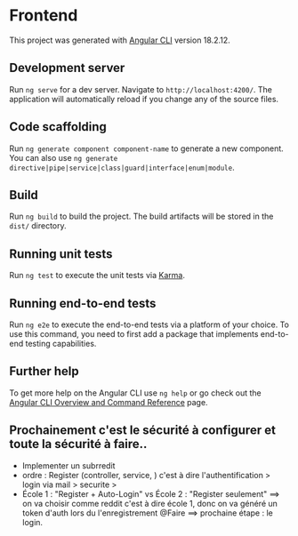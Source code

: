 # Frontend

This project was generated with [Angular CLI](https://github.com/angular/angular-cli) version 18.2.12.

## Development server

Run `ng serve` for a dev server. Navigate to `http://localhost:4200/`. The application will automatically reload if you change any of the source files.

## Code scaffolding

Run `ng generate component component-name` to generate a new component. You can also use `ng generate directive|pipe|service|class|guard|interface|enum|module`.

## Build

Run `ng build` to build the project. The build artifacts will be stored in the `dist/` directory.

## Running unit tests

Run `ng test` to execute the unit tests via [Karma](https://karma-runner.github.io).

## Running end-to-end tests

Run `ng e2e` to execute the end-to-end tests via a platform of your choice. To use this command, you need to first add a package that implements end-to-end testing capabilities.

## Further help

To get more help on the Angular CLI use `ng help` or go check out the [Angular CLI Overview and Command Reference](https://angular.dev/tools/cli) page.


## Prochainement c'est le sécurité à configurer et toute la sécurité à faire..
 - Implementer un subrredit
 - ordre : Register (controller, service, ) c'est à dire l'authentification > login via mail > securite >
 - École 1 : "Register + Auto-Login" vs École 2 : "Register seulement" 
          ==> on va choisir comme reddit c'est à dire école 1, donc on va généré un token d'auth lors du l'enregistrement
@Faire ==> prochaine étape : le login.